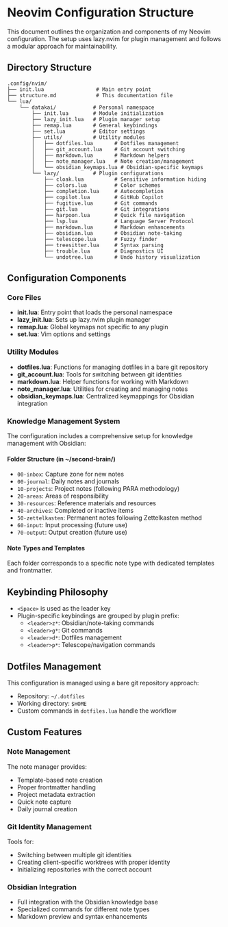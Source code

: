 # Neovim Configuration Structure

This document outlines the organization and components of my Neovim configuration. The setup uses lazy.nvim for plugin management and follows a modular approach for maintainability.

## Directory Structure

```
.config/nvim/
├── init.lua                 # Main entry point
├── structure.md             # This documentation file
└── lua/
    └── datakai/            # Personal namespace
        ├── init.lua        # Module initialization
        ├── lazy_init.lua   # Plugin manager setup
        ├── remap.lua       # General keybindings
        ├── set.lua         # Editor settings
        ├── utils/          # Utility modules
        │   ├── dotfiles.lua       # Dotfiles management
        │   ├── git_account.lua    # Git account switching
        │   ├── markdown.lua       # Markdown helpers
        │   ├── note_manager.lua   # Note creation/management
        │   └── obsidian_keymaps.lua # Obsidian-specific keymaps
        └── lazy/           # Plugin configurations
            ├── cloak.lua          # Sensitive information hiding
            ├── colors.lua         # Color schemes
            ├── completion.lua     # Autocompletion
            ├── copilot.lua        # GitHub Copilot
            ├── fugitive.lua       # Git commands
            ├── git.lua            # Git integrations
            ├── harpoon.lua        # Quick file navigation
            ├── lsp.lua            # Language Server Protocol
            ├── markdown.lua       # Markdown enhancements
            ├── obsidian.lua       # Obsidian note-taking
            ├── telescope.lua      # Fuzzy finder
            ├── treesitter.lua     # Syntax parsing
            ├── trouble.lua        # Diagnostics UI
            └── undotree.lua       # Undo history visualization
```

## Configuration Components

### Core Files

- **init.lua**: Entry point that loads the personal namespace
- **lazy_init.lua**: Sets up lazy.nvim plugin manager
- **remap.lua**: Global keymaps not specific to any plugin
- **set.lua**: Vim options and settings

### Utility Modules

- **dotfiles.lua**: Functions for managing dotfiles in a bare git repository
- **git_account.lua**: Tools for switching between git identities
- **markdown.lua**: Helper functions for working with Markdown
- **note_manager.lua**: Utilities for creating and managing notes
- **obsidian_keymaps.lua**: Centralized keymappings for Obsidian integration

### Knowledge Management System

The configuration includes a comprehensive setup for knowledge management with Obsidian:

#### Folder Structure (in ~/second-brain/)
- `00-inbox`: Capture zone for new notes
- `00-journal`: Daily notes and journals
- `10-projects`: Project notes (following PARA methodology)
- `20-areas`: Areas of responsibility
- `30-resources`: Reference materials and resources
- `40-archives`: Completed or inactive items
- `50-zettelkasten`: Permanent notes following Zettelkasten method
- `60-input`: Input processing (future use)
- `70-output`: Output creation (future use)

#### Note Types and Templates
Each folder corresponds to a specific note type with dedicated templates and frontmatter.

## Keybinding Philosophy

- `<Space>` is used as the leader key
- Plugin-specific keybindings are grouped by plugin prefix:
  - `<leader>z*`: Obsidian/note-taking commands
  - `<leader>g*`: Git commands
  - `<leader>d*`: Dotfiles management
  - `<leader>p*`: Telescope/navigation commands

## Dotfiles Management

This configuration is managed using a bare git repository approach:
- Repository: `~/.dotfiles`
- Working directory: `$HOME`
- Custom commands in `dotfiles.lua` handle the workflow

## Custom Features

### Note Management
The note manager provides:
- Template-based note creation
- Proper frontmatter handling
- Project metadata extraction
- Quick note capture
- Daily journal creation

### Git Identity Management
Tools for:
- Switching between multiple git identities
- Creating client-specific worktrees with proper identity
- Initializing repositories with the correct account

### Obsidian Integration
- Full integration with the Obsidian knowledge base
- Specialized commands for different note types
- Markdown preview and syntax enhancements
